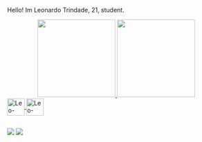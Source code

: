 Hello! Im Leonardo Trindade, 21, student.

<div align="center">
  <a href="https://github.com/seolouza">
  <img height="180em" src="https://github-readme-stats.vercel.app/api?username=seolouza&show_icons=true&theme=chartreuse-dark&include_all_commits=true&count_private=true"/>
  <img height="180em" src="https://github-readme-stats.vercel.app/api/top-langs/?username=seolouza&layout=compact&langs_count=7&theme=chartreuse-dark"/>
</div>
  
  
  <div> 
<img align="center" alt="Leo-HTML" height="40" width="40" src="https://cdn.jsdelivr.net/gh/devicons/devicon/icons/html5/html5-original-wordmark.svg"/>
<img align="center" alt="Leo-CSS" height="40" width="40" src= "https://cdn.jsdelivr.net/gh/devicons/devicon/icons/css3/css3-original-wordmark.svg"/>
  </div>
  
  ##
  
  <div> 
   <a href="https://www.linkedin.com/in/leonardo-trindade-de-souza-77940021b/" target="_blank"><img src="https://img.shields.io/badge/-LinkedIn-%230077B5?style=for-the-badge&logo=linkedin&logoColor=white" target="_blank"></a> 
   <a href = "mailto:leotrinsouza@gmail.com"><img src="https://img.shields.io/badge/-Gmail-%23333?style=for-the-badge&logo=gmail&logoColor=white" target="_blank"></a>
    
  </div>
